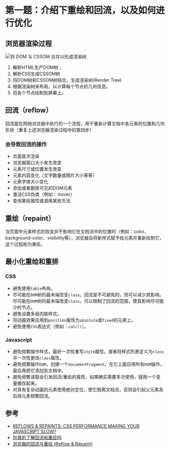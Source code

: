 # 第一题：介绍下重绘和回流，以及如何进行优化

## 浏览器渲染过程

![将 DOM 与 CSSOM 合并以形成渲染树](https://qnm.hunliji.com/FlLkaoREwktwkJapoXxy99wktaJ7)

1. 解析HTML生产DOM树；
2. 解析CSS生成CSSOM树
3. 将DOM树和CSSOM树结合，生成渲染树(Render Tree)
4. 根据渲染树来布局，以计算每个节点的几何信息。
5. 将各个节点绘制到屏幕上。

## 回流（reflow）

回流是在网络浏览器中执行的一个流程，用于重新计算文档中各元素的位置和几何形状（重复上述浏览器渲染过程中的第四步）

### 会导致回流的操作

- 页面首次渲染
- 浏览器窗口大小发生改变
- 元素尺寸或位置发生改变
- 元素内容变化（文字数量或图片大小等等）
- 元素字体大小变化
- 添加或者删除可见的DOM元素
- 激活CSS伪类（例如：:hover）
- 查询某些属性或调用某些方法

## 重绘（repaint）

当页面中元素样式的改变并不影响它在文档流中的位置时（例如：color、background-color、visibility等），浏览器会将新样式赋予给元素并重新绘制它，这个过程称为重绘。

## 最小化重绘和重排

### CSS

- 避免使用`table`布局。
- 尽可能在`DOM`树的最末端改变`class`。回流是不可避免的，但可以减少其影响。尽可能在`DOM`树的最末端改变`class`，可以限制了回流的范围，使其影响尽可能少的节点。
- 避免设置多层内联样式。
- 将动画效果应用到`position`属性为`absolute`或`fixed`的元素上。
- 避免使用`CSS`表达式（例如：`calc()`）。

### Javascript

- 避免频繁操作样式，最好一次性重写`style`属性，或者将样式列表定义为`class`并一次性更改`class`属性。
- 避免频繁操作`DOM`，创建一个`documentFragment`，在它上面应用所有`DOM`操作，最后再把它添加到文档中。
- 避免频繁读取会引发回流/重绘的属性，如果确实需要多次使用，就用一个变量缓存起来。
- 对具有复杂动画的元素使用绝对定位，使它脱离文档流，否则会引起父元素及后续元素频繁回流。

## 参考

- [REFLOWS & REPAINTS: CSS PERFORMANCE MAKING YOUR JAVASCRIPT SLOW?](http://www.stubbornella.org/content/2009/03/27/reflows-repaints-css-performance-making-your-javascript-slow/)
- [你真的了解回流和重绘吗](https://github.com/chenjigeng/blog/issues/4)
- [浏览器的回流与重绘 (Reflow & Repaint)](https://juejin.im/post/5a9923e9518825558251c96a)